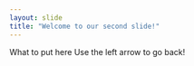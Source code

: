 ```yaml
---
layout: slide
title: "Welcome to our second slide!"
---
```

What to put here
Use the left arrow to go back!
